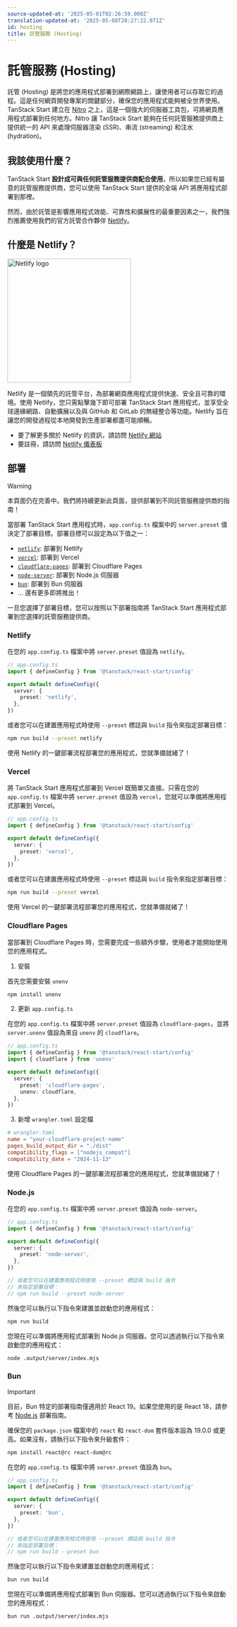 ```yaml
---
source-updated-at: '2025-05-01T02:26:59.000Z'
translation-updated-at: '2025-05-08T20:27:22.071Z'
id: hosting
title: 託管服務 (Hosting)
---
```


# 託管服務 (Hosting)

託管 (Hosting) 是將您的應用程式部署到網際網路上，讓使用者可以存取它的過程。這是任何網頁開發專案的關鍵部分，確保您的應用程式能夠被全世界使用。TanStack Start 建立在 [Nitro](https://nitro.unjs.io/) 之上，這是一個強大的伺服器工具包，可將網頁應用程式部署到任何地方。Nitro 讓 TanStack Start 能夠在任何託管服務提供商上提供統一的 API 來處理伺服器渲染 (SSR)、串流 (streaming) 和注水 (hydration)。

## 我該使用什麼？

TanStack Start **設計成可與任何託管服務提供商配合使用**，所以如果您已經有屬意的託管服務提供商，您可以使用 TanStack Start 提供的全端 API 將應用程式部署到那裡。

然而，由於託管是影響應用程式效能、可靠性和擴展性的最重要因素之一，我們強烈推薦使用我們的官方託管合作夥伴 [Netlify](https://www.netlify.com?utm_source=tanstack)。

## 什麼是 Netlify？

<a href="https://www.netlify.com?utm_source=tanstack" alt="Netlify Logo">
  <picture>
    <source media="(prefers-color-scheme: dark)" srcset="https://raw.githubusercontent.com/tanstack/tanstack.com/main/app/images/netlify-dark.svg" width="280">
    <source media="(prefers-color-scheme: light)" srcset="https://raw.githubusercontent.com/tanstack/tanstack.com/main/app/images/netlify-light.svg" width="280">
    <img alt="Netlify logo" src="https://raw.githubusercontent.com/tanstack/tanstack.com/main/app/images/netlify-light.svg" width="280">
  </picture>
</a>

Netlify 是一個領先的託管平台，為部署網頁應用程式提供快速、安全且可靠的環境。使用 Netlify，您只需點擊幾下即可部署 TanStack Start 應用程式，並享受全球邊緣網路、自動擴展以及與 GitHub 和 GitLab 的無縫整合等功能。Netlify 旨在讓您的開發過程從本地開發到生產部署都盡可能順暢。

- 要了解更多關於 Netlify 的資訊，請訪問 [Netlify 網站](https://www.netlify.com?utm_source=tanstack)
- 要註冊，請訪問 [Netlify 儀表板](https://www.netlify.com/signup?utm_source=tanstack)

## 部署

> [!WARNING]
> 本頁面仍在完善中。我們將持續更新此頁面，提供部署到不同託管服務提供商的指南！

當部署 TanStack Start 應用程式時，`app.config.ts` 檔案中的 `server.preset` 值決定了部署目標。部署目標可以設定為以下值之一：

- [`netlify`](#netlify): 部署到 Netlify
- [`vercel`](#vercel): 部署到 Vercel
- [`cloudflare-pages`](#cloudflare-pages): 部署到 Cloudflare Pages
- [`node-server`](#nodejs): 部署到 Node.js 伺服器
- [`bun`](#bun): 部署到 Bun 伺服器
- ... 還有更多即將推出！

一旦您選擇了部署目標，您可以按照以下部署指南將 TanStack Start 應用程式部署到您選擇的託管服務提供商。

### Netlify

在您的 `app.config.ts` 檔案中將 `server.preset` 值設為 `netlify`。

```ts
// app.config.ts
import { defineConfig } from '@tanstack/react-start/config'

export default defineConfig({
  server: {
    preset: 'netlify',
  },
})
```

或者您可以在建置應用程式時使用 `--preset` 標誌與 `build` 指令來指定部署目標：

```sh
npm run build --preset netlify
```

使用 Netlify 的一鍵部署流程部署您的應用程式，您就準備就緒了！

### Vercel

將 TanStack Start 應用程式部署到 Vercel 既簡單又直接。只需在您的 `app.config.ts` 檔案中將 `server.preset` 值設為 `vercel`，您就可以準備將應用程式部署到 Vercel。

```ts
// app.config.ts
import { defineConfig } from '@tanstack/react-start/config'

export default defineConfig({
  server: {
    preset: 'vercel',
  },
})
```

或者您可以在建置應用程式時使用 `--preset` 標誌與 `build` 指令來指定部署目標：

```sh
npm run build --preset vercel
```

使用 Vercel 的一鍵部署流程部署您的應用程式，您就準備就緒了！

### Cloudflare Pages

當部署到 Cloudflare Pages 時，您需要完成一些額外步驟，使用者才能開始使用您的應用程式。

1. 安裝

首先您需要安裝 `unenv`

```sh
npm install unenv
```

2. 更新 `app.config.ts`

在您的 `app.config.ts` 檔案中將 `server.preset` 值設為 `cloudflare-pages`，並將 `server.unenv` 值設為來自 `unenv` 的 `cloudflare`。

```ts
// app.config.ts
import { defineConfig } from '@tanstack/react-start/config'
import { cloudflare } from 'unenv'

export default defineConfig({
  server: {
    preset: 'cloudflare-pages',
    unenv: cloudflare,
  },
})
```

3. 新增 `wrangler.toml` 設定檔

```toml
# wrangler.toml
name = "your-cloudflare-project-name"
pages_build_output_dir = "./dist"
compatibility_flags = ["nodejs_compat"]
compatibility_date = "2024-11-13"
```

使用 Cloudflare Pages 的一鍵部署流程部署您的應用程式，您就準備就緒了！

### Node.js

在您的 `app.config.ts` 檔案中將 `server.preset` 值設為 `node-server`。

```ts
// app.config.ts
import { defineConfig } from '@tanstack/react-start/config'

export default defineConfig({
  server: {
    preset: 'node-server',
  },
})

// 或者您可以在建置應用程式時使用 --preset 標誌與 build 指令
// 來指定部署目標：
// npm run build --preset node-server
```

然後您可以執行以下指令來建置並啟動您的應用程式：

```sh
npm run build
```

您現在可以準備將應用程式部署到 Node.js 伺服器。您可以透過執行以下指令來啟動您的應用程式：

```sh
node .output/server/index.mjs
```

### Bun

> [!IMPORTANT]
> 目前，Bun 特定的部署指南僅適用於 React 19。如果您使用的是 React 18，請參考 [Node.js](#nodejs) 部署指南。

確保您的 `package.json` 檔案中的 `react` 和 `react-dom` 套件版本設為 19.0.0 或更高。如果沒有，請執行以下指令來升級套件：

```sh
npm install react@rc react-dom@rc
```

在您的 `app.config.ts` 檔案中將 `server.preset` 值設為 `bun`。

```ts
// app.config.ts
import { defineConfig } from '@tanstack/react-start/config'

export default defineConfig({
  server: {
    preset: 'bun',
  },
})

// 或者您可以在建置應用程式時使用 --preset 標誌與 build 指令
// 來指定部署目標：
// npm run build --preset bun
```

然後您可以執行以下指令來建置並啟動您的應用程式：

```sh
bun run build
```

您現在可以準備將應用程式部署到 Bun 伺服器。您可以透過執行以下指令來啟動您的應用程式：

```sh
bun run .output/server/index.mjs
```
